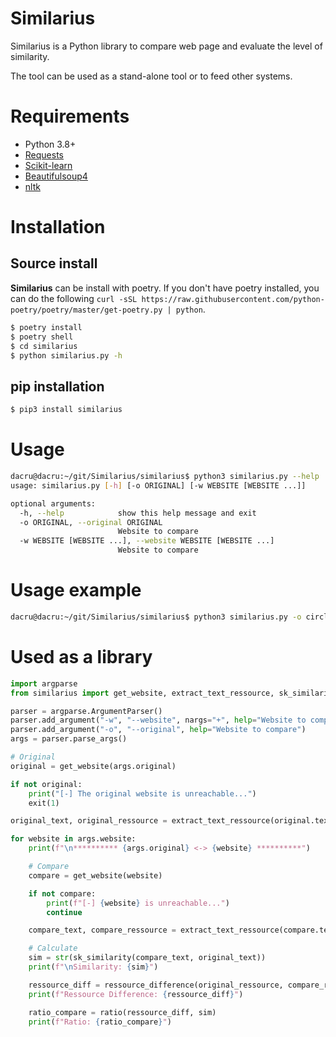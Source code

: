 # Similarius

Similarius is a Python library to compare web page and evaluate the level of similarity. 

The tool can be used as a stand-alone tool or to feed other systems.



# Requirements

- Python 3.8+
- [Requests](https://github.com/psf/requests)
- [Scikit-learn](https://github.com/scikit-learn/scikit-learn)
- [Beautifulsoup4](https://pypi.org/project/beautifulsoup4/)
- [nltk](https://github.com/nltk/nltk)



# Installation

## Source install

**Similarius** can be install with poetry. If you don't have poetry installed, you can do the following `curl -sSL https://raw.githubusercontent.com/python-poetry/poetry/master/get-poetry.py | python`.

~~~bash
$ poetry install
$ poetry shell
$ cd similarius
$ python similarius.py -h
~~~

## pip installation

~~~bash
$ pip3 install similarius
~~~



# Usage

~~~bash
dacru@dacru:~/git/Similarius/similarius$ python3 similarius.py --help  
usage: similarius.py [-h] [-o ORIGINAL] [-w WEBSITE [WEBSITE ...]]

optional arguments:
  -h, --help            show this help message and exit
  -o ORIGINAL, --original ORIGINAL
                        Website to compare
  -w WEBSITE [WEBSITE ...], --website WEBSITE [WEBSITE ...]
                        Website to compare
~~~



# Usage example

~~~bash
dacru@dacru:~/git/Similarius/similarius$ python3 similarius.py -o circl.lu -w europa.eu circl.eu circl.lu
~~~



# Used as a library

~~~python
import argparse
from similarius import get_website, extract_text_ressource, sk_similarity, ressource_difference, ratio

parser = argparse.ArgumentParser()
parser.add_argument("-w", "--website", nargs="+", help="Website to compare")
parser.add_argument("-o", "--original", help="Website to compare")
args = parser.parse_args()

# Original
original = get_website(args.original)

if not original:
    print("[-] The original website is unreachable...")
    exit(1)

original_text, original_ressource = extract_text_ressource(original.text)

for website in args.website:
    print(f"\n********** {args.original} <-> {website} **********")

    # Compare
    compare = get_website(website)

    if not compare:
        print(f"[-] {website} is unreachable...")
        continue

    compare_text, compare_ressource = extract_text_ressource(compare.text)

    # Calculate
    sim = str(sk_similarity(compare_text, original_text))
    print(f"\nSimilarity: {sim}")

    ressource_diff = ressource_difference(original_ressource, compare_ressource)
    print(f"Ressource Difference: {ressource_diff}")

    ratio_compare = ratio(ressource_diff, sim)
    print(f"Ratio: {ratio_compare}")
~~~

